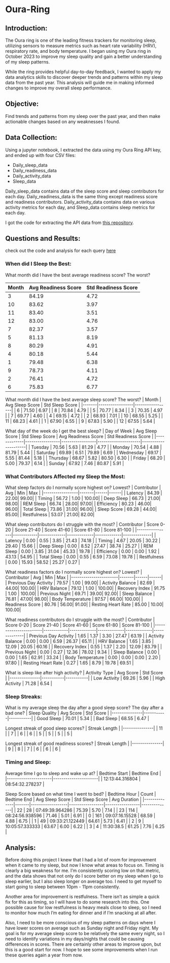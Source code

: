 # Oura-Ring

## Introduction:
The Oura ring is one of the leading fitness trackers for monitoring sleep, utilizing sensors to measure metrics such as heart rate variability (HRV), respiratory rate, and body temperature. I began using my Oura ring in October 2023 to improve my sleep quality and gain a better understanding of my sleep patterns.

While the ring provides helpful day-to-day feedback, I wanted to apply my data analytics skills to discover deeper trends and patterns within my sleep data from the past year. This analysis will guide me in making informed changes to improve my overall sleep performance.


## Objective:
Find trends and patterns from my sleep over the past year, and then make actionable changes based on any weaknesses I found.

## Data Collection:
Using a jupyter notebook, I extracted the data using my Oura Ring API key, and ended up with four CSV files:

- Daily_sleep_data
- Daily_readiness_data
- Daily_activity_data
- Sleep_data

Daily_sleep_data contains data of the sleep score and sleep contributors for each day. Daily_readiness_data is the same thing except readiness score and readiness contributors. Daily_activity_data contains data on various activity metrics for each day, and Sleep_data contains sleep metrics for each day.

I got the code for extracting the API data from [this repository](https://github.com/crystoll/oura-ring). 


## Questions and Results:

check out the code and analysis for each query [here](https://github.com/msternbach/Oura-Ring/blob/main/Oura_ring.sql)

### When did I Sleep the Best:

What month did I have the best average readiness score? The worst?

| Month | Avg Readiness Score | Std Readiness Score |
|-------|---------------------|---------------------|
| 3     | 84.19               | 4.72                |
| 10    | 83.62               | 3.97                |
| 11    | 83.40               | 3.51                |
| 12    | 83.00               | 4.76                |
| 7     | 82.37               | 3.57                |
| 5     | 81.13               | 8.19                |
| 8     | 80.29               | 4.91                |
| 4     | 80.18               | 5.44                |
| 1     | 79.48               | 6.38                |
| 9     | 78.73               | 4.11                |
| 2     | 76.41               | 4.72                |
| 6     | 75.83               | 6.77                |

What month did I have the best average sleep score? The worst?
| Month | Avg Sleep Score | Std Sleep Score |
|-------|-----------------|-----------------|
| 6     | 71.50           | 6.97            |
| 8     | 70.84           | 4.79            |
| 5     | 70.77           | 8.34            |
| 3     | 70.35           | 4.97            |
| 7     | 69.77           | 4.60            |
| 4     | 69.15           | 4.72            |
| 2     | 68.93           | 7.01            |
| 10    | 68.55           | 5.25            |
| 11    | 68.23           | 4.61            |
| 1     | 67.90           | 6.55            |
| 9     | 67.83           | 5.90            |
| 12    | 67.55           | 5.64            |



What day of the week do I get the best sleep? 
| Day of Week | Avg Sleep Score | Std Sleep Score | Avg Readiness Score | Std Readiness Score |
|-------------|-----------------|-----------------|---------------------|---------------------|
| Tuesday     | 70.56           | 5.63            | 81.29               | 4.77                |
| Monday      | 70.54           | 4.88            | 81.79               | 5.44                |
| Saturday    | 69.89           | 6.51            | 79.89               | 6.69                |
| Wednesday   | 69.17           | 5.55            | 81.44               | 5.18                |
| Thursday    | 68.67           | 5.82            | 80.50               | 6.30                |
| Friday      | 68.20           | 5.00            | 79.37               | 6.14                |
| Sunday      | 67.92           | 7.46            | 80.87               | 5.91                |


### What Contributors Affected my Sleep the Most:


What sleep factors do I normally score highest on? Lowest?
| Contributor     | Avg   | Min  | Max  |
|-----------------|-------|------|------|
| Latency         | 84.39 | 22.00| 99.00|
| Timing          | 56.72 | 1.00 | 100.00|
| Deep Sleep      | 66.73 | 21.00| 98.00|
| REM Sleep       | 66.74 | 28.00| 97.00|
| Efficiency      | 80.23 | 46.00| 96.00|
| Total Sleep     | 73.86 | 31.00| 96.00|
| Sleep Score     | 69.28 | 44.00| 85.00|
| Restfulness     | 53.07 | 21.00| 82.00|


What sleep contributors do I struggle with the most?
| Contributor    | Score 0-20 | Score 21-40 | Score 41-60 | Score 61-80 | Score 81-100 |
|----------------|------------|-------------|-------------|-------------|--------------|
| Latency        | 0.00       | 0.55        | 3.85        | 21.43       | 74.18        |
| Timing         | 4.67       | 20.05       | 30.22       | 29.40       | 15.66        |
| Deep Sleep     | 0.00       | 8.52        | 27.47       | 38.74       | 25.27        |
| REM Sleep      | 0.00       | 3.85        | 31.04       | 45.33       | 19.78        |
| Efficiency     | 0.00       | 0.00        | 1.92        | 43.13       | 54.95        |
| Total Sleep    | 0.00       | 0.55        | 6.59        | 73.08       | 19.78        |
| Restfulness    | 0.00       | 15.93       | 58.52       | 25.27       | 0.27         |


What readiness factors do I normally score highest on? Lowest?
| Contributor           | Avg   | Min  | Max  |
|-----------------------|-------|------|------|
| Previous Day Activity  | 79.57 | 1.00 | 99.00|
| Activity Balance       | 82.69 | 44.00| 100.00|
| HRV Balance            | 79.12 | 1.00 | 100.00|
| Recovery Index         | 91.75 | 1.00 | 100.00|
| Previous Night         | 69.71 | 39.00| 92.00|
| Sleep Balance          | 76.81 | 47.00| 98.00|
| Body Temperature       | 97.57 | 66.00| 100.00|
| Readiness Score        | 80.76 | 56.00| 91.00|
| Resting Heart Rate     | 85.00 | 10.00| 100.00|


What readiness contributors do I struggle with the most?
| Contributor           | Score 0-20 | Score 21-40 | Score 41-60 | Score 61-80 | Score 81-100 |
|-----------------------|------------|-------------|-------------|-------------|--------------|
| Previous Day Activity  | 1.65       | 1.37        | 3.30        | 27.47       | 63.19        |
| Activity Balance       | 0.00       | 0.00        | 6.59        | 26.37       | 65.11        |
| HRV Balance            | 1.65       | 3.85        | 12.09       | 20.05       | 60.16        |
| Recovery Index         | 0.55       | 1.37        | 2.20        | 12.09       | 83.79        |
| Previous Night         | 0.00       | 0.27        | 12.36       | 78.02       | 9.34         |
| Sleep Balance          | 0.00       | 0.00        | 1.65        | 62.91       | 33.24        |
| Body Temperature       | 0.00       | 0.00        | 0.00        | 2.20        | 97.80        |
| Resting Heart Rate     | 0.27       | 1.65        | 8.79        | 19.78       | 69.51        |


What is sleep like after high activity?
| Activity Type | Avg Score | Std Score |
|---------------|-----------|-----------|
| Low Activity  | 69.26     | 5.96      |
| High Activity | 71.28     | 6.54      |


### Sleep Streaks:


What is my average sleep the day after a good sleep score? The day after a bad one?
| Sleep Quality | Avg Score | Std Score |
|---------------|-----------|-----------|
| Good Sleep    | 70.01     | 5.34      |
| Bad Sleep     | 68.55     | 6.47      |


Longest streak of good sleep scores?
| Streak Length |
|---------------|
| 11            |
| 7             |
| 6             |
| 6             |
| 5             |
| 5             |
| 5             |
| 5             |


Longest streak of good readiness scores?
| Streak Length |
|---------------|
| 9             |
| 8             |
| 7             |
| 6             |
| 6             |
| 6             |


### Timing and Sleep:


Average time I go to sleep and wake up at?
| Bedtime Start        | Bedtime End          |
|----------------------|----------------------|
| 12:13:44.316804      | 08:54:32.278237      |


Sleep Score based on what time I went to bed?
| Bedtime Hour | Count | Bedtime End      | Avg Sleep Score | Std Sleep Score | Avg Duration |
|--------------|-------|------------------|-----------------|-----------------|--------------|
| 22           | 28    | 07:49:39.964286  | 75.39           | 5.70            | 7.14         |
| 23           | 114   | 08:24:56.938596  | 71.46           | 5.01            | 6.91         |
| 0            | 161   | 09:07:16.15528   | 68.59           | 4.88            | 6.75         |
| 1            | 49    | 09:33:21.122449  | 64.61           | 5.73            | 6.41         |
| 2            | 9     | 10:05:57.333333  | 63.67           | 6.00            | 6.22         |
| 3            | 4     | 11:30:38.5       | 61.25           | 7.76            | 6.25         |



## Analysis:

Before doing this project I knew that I had a lot of room for improvement when it came to my sleep, but now I know what areas to focus on. Timing is clearly a big weakness for me. I’m consistently scoring low on that metric, and the data shows that not only do I score better on my sleep when I go to sleep earlier, but I also sleep longer on average too. I need to get myself to start going to sleep between 10pm - 11pm consistently. 
  
Another area for improvement is restfulness. There isn’t as simple a quick fix for this as timing, so I will have to do some research into this. One possible cause for low restfulness is heavy meals close to sleep, so I need to monitor how much I’m eating for dinner and if I’m snacking at all after. 

Also, I need to be more conscious of my sleep patterns on days where I have lower scores on average such as Sunday night and Friday night. My goal is for my average sleep score to be relatively the same every night, so I need to identify variations in my days/nights that could be causing differences in scores. There are certainly other areas to improve upon, but this is a good start for now. I hope to see some improvements when I run these queries again a year from now.


